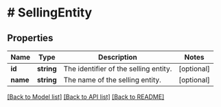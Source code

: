 # # SellingEntity

## Properties

Name | Type | Description | Notes
------------ | ------------- | ------------- | -------------
**id** | **string** | The identifier of the selling entity. | [optional] 
**name** | **string** | The name of the selling entity. | [optional] 

[[Back to Model list]](../../README.md#documentation-for-models) [[Back to API list]](../../README.md#documentation-for-api-endpoints) [[Back to README]](../../README.md)


